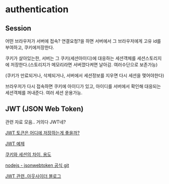 # authentication

## Session

어떤  브라우저가  서버에  접속? 연결요청?을  하면  서버에서  그  브라우저에게  고유 id를  부여하고, 쿠키에저장한다.

쿠키가  살아있는한, 서버는  그  쿠키(세션아이디)에  대응하는  세션걕체를  세션스토리지에  저장한다.(스토리지가  메모리라면  서버껐다켜면  날아감. 여러수단으로  보존가능)

(쿠키가  만료되거나, 삭제되거나, 서버에서  세션정보를  지우면  다시  세션을  맺어야한다)


브라우저가  다시  접속하면  쿠키에  아이디가  있고, 아이디를  서버에서  확인해  대응되는  세션객체를  꺼내준다. 여러  세션  운용가능.

## JWT (JSON Web Token)

관련 자료 모음.. 거의다 JWT네?

[JWT 토큰은 어디에 저장하는게 좋을까?](https://lazyhoneyant.blogspot.com/2016/08/jwt.html)

[JWT 예제](http://webframeworks.kr/tutorials/expressjs/auth_log_in_out/)

[쿠키와 세션의 차이, 용도](https://jeong-pro.tistory.com/80)

[nodejs - jsonwebtoken 공식 git](https://github.com/auth0/node-jsonwebtoken)

[JWT 관련..아웃사이더 블로그](https://blog.outsider.ne.kr/1160)
<!--stackedit_data:
eyJoaXN0b3J5IjpbNzA4NTQ2MzM3LDY2MjUwODg1MV19
-->